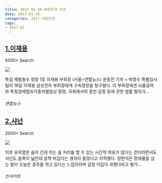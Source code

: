 ```yaml
---
title: 2017-01-16-대한민국 이슈
date: 2017-01-16-
categories: 2017-대한민국
tags: 
- 2017-01
---
```


[1.이재용](http://www.yonhapnews.co.kr/economy/2017/01/16/0301000000AKR20170116143251003.HTML)
--

5000+ Search

![](http:)

특검 재벌총수 영장 1호 이재용 부회장 (서울=연합뉴스) 윤동진 기자 = 박영수 특별검사팀이 16일 이재용 삼성전자 부회장에게 구속영장을 청구했다. 이 부회장에겐 뇌물공여와 특정경제범죄가중처벌법상 횡령, 국회에서의 증언·감정 등에 관한 법률 혐의가...
###### 연합뉴스

[2.샤넌](http://www.insight.co.kr/newsRead.php?ArtNo=90606)
--

2000+ Search

![](http:)

이후 유희열은 숨이 긴데 이는 음 처리를 할 수 있는 시간적 여유가 많다는 것이라면서도 샤넌도 음폭이 넓은데 살짝 버겁다는 생각이 들었다고 지적했다. 양현석은 장애물을 넘는 말이 오늘은 경주를 하고 있다는 느낌이라며 감정 이입이 과했다라고 평가...
###### 인사이트


